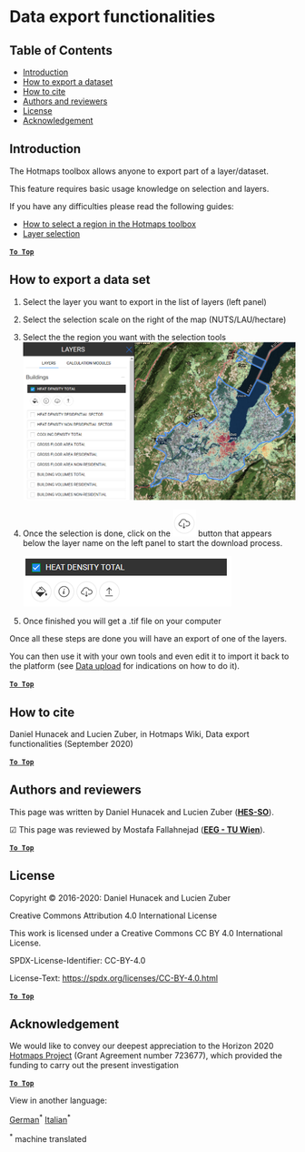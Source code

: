 <h1>Data export functionalities</h1>

## Table of Contents

- [Introduction](#introduction)
- [How to export a dataset](#how-to-export-a-dataset)
- [How to cite](#how-to-cite)
- [Authors and reviewers](#authors-and-reviewers)
- [License](#license)
- [Acknowledgement](#acknowledgement)

## Introduction

The Hotmaps toolbox allows anyone to export part of a layer/dataset.

This feature requires basic usage knowledge on selection and layers. 

If you have any difficulties please read the following guides:

- [How to select a region in the Hotmaps toolbox](Select-a-region-in-the-Hotmaps-toolbox)
- [Layer selection](Layers-section-in-the-Hotmaps-toolbox)

[**`To Top`**](#table-of-contents)

## How to export a data set

1. Select the layer you want to export in the list of layers (left panel)

2. Select the selection scale on the right of the map (NUTS/LAU/hectare)

3. Select the the region you want with the selection tools<img src="../images/export_selection.png" alt="export_selection"/>

4. Once the selection is done, click on the <img src="../images/layer-export-btn.png" alt="export button"/> button that appears below the layer name on the left panel to start the download process.

   <img src="../images/layer-options.png" alt="layer options"/>

5. Once finished you will get a .tif file on your computer

Once all these steps are done you will have an export of one of the layers.

You can then use it with your own tools and even edit it to import it back to the platform (see [Data upload](Data_upload) for indications on how to do it).

[**`To Top`**](#table-of-contents)

## How to cite
Daniel Hunacek and Lucien Zuber, in Hotmaps Wiki, Data export functionalities (September 2020)

[**`To Top`**](#table-of-contents)

## Authors and reviewers

This page was written by Daniel Hunacek and Lucien Zuber (**[HES-SO](https://www.hevs.ch)**).

&#9745; This page was reviewed by Mostafa Fallahnejad (**[EEG - TU Wien](https://eeg.tuwien.ac.at/)**).


[**`To Top`**](#table-of-contents)

## License

Copyright © 2016-2020: Daniel Hunacek and Lucien Zuber

Creative Commons Attribution 4.0 International License

This work is licensed under a Creative Commons CC BY 4.0 International License.

SPDX-License-Identifier: CC-BY-4.0

License-Text: https://spdx.org/licenses/CC-BY-4.0.html


[**`To Top`**](#table-of-contents)

## Acknowledgement

We would like to convey our deepest appreciation to the Horizon 2020 [Hotmaps Project](https://www.hotmaps-project.eu) (Grant Agreement number 723677), which provided the funding to carry out the present investigation

[**`To Top`**](#table-of-contents)








<!--- THIS IS A SUPER UNIQUE IDENTIFIER -->

View in another language:

 [German](../de/Data-export-functionalities)<sup>\*</sup> [Italian](../it/Data-export-functionalities)<sup>\*</sup> 

<sup>\*</sup> machine translated
